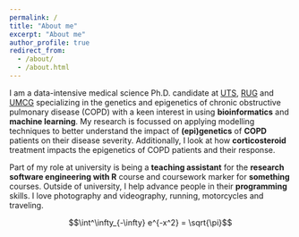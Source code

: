 ```yaml
---
permalink: /
title: "About me"
excerpt: "About me"
author_profile: true
redirect_from: 
  - /about/
  - /about.html
---
```


I am a data-intensive medical science Ph.D. candidate at [UTS](https://www.uts.edu.au), [RUG](https://www.rug.nl) and [UMCG](http://www.umcg.nl) specializing in the genetics and epigenetics of chronic obstructive pulmonary disease (COPD) with a keen interest in using **bioinformatics** and **machine learning**. My research is focussed on applying modelling techniques to better understand the impact of **(epi)genetics** of **COPD** patients on their disease severity. Additionally, I look at how **corticosteroid** treatment impacts the epigenetics of COPD patients and their response.

Part of my role at university is being a **teaching assistant** for the **research software engineering with R** course and coursework marker for **something** courses. Outside of university, I help advance people in their **programming** skills. I love photography and videography, running, motorcycles and traveling.

$$\int^\infty_{-\infty} e^{-x^2} = \sqrt{\pi}$$
